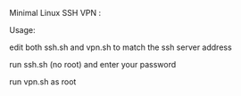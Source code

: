 Minimal Linux SSH VPN :

Usage:

  edit both ssh.sh and vpn.sh to match the ssh server address
  
  run ssh.sh (no root) and enter your password
  
  run vpn.sh as root
  
  
